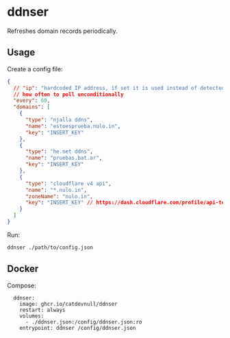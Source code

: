 # ddnser

Refreshes domain records periodically.

## Usage

Create a config file:

```json
{
  // "ip": "hardcoded IP address, if set it is used instead of detected address",
  // how often to poll unconditionally
  "every": 60,
  "domains": [
    {
      "type": "njalla ddns",
      "name": "estoesprueba.nulo.in",
      "key": "INSERT_KEY"
    },
    {
      "type": "he.net ddns",
      "name": "pruebas.bat.ar",
      "key": "INSERT_KEY"
    },
    {
      "type": "cloudflare v4 api",
      "name": "*.nulo.in",
      "zoneName": "nulo.in",
      "key": "INSERT_KEY" // https://dash.cloudflare.com/profile/api-tokens
    }
  ]
}
```

Run:

```sh
ddnser ./path/to/config.json
```

## Docker

Compose:

```
  ddnser:
    image: ghcr.io/catdevnull/ddnser
    restart: always
    volumes:
      - ./ddnser.json:/config/ddnser.json:ro
    entrypoint: ddnser /config/ddnser.json
```
